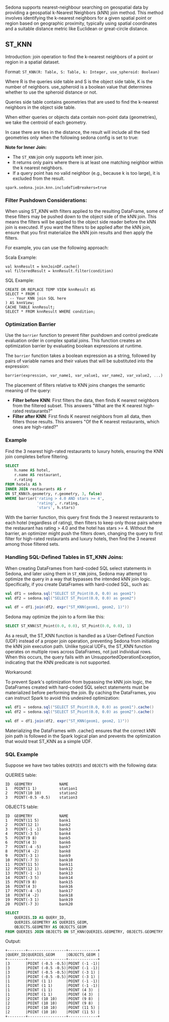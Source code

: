 
<!--
 Licensed to the Apache Software Foundation (ASF) under one
 or more contributor license agreements.  See the NOTICE file
 distributed with this work for additional information
 regarding copyright ownership.  The ASF licenses this file
 to you under the Apache License, Version 2.0 (the
 "License"); you may not use this file except in compliance
 with the License.  You may obtain a copy of the License at

   http://www.apache.org/licenses/LICENSE-2.0

 Unless required by applicable law or agreed to in writing,
 software distributed under the License is distributed on an
 "AS IS" BASIS, WITHOUT WARRANTIES OR CONDITIONS OF ANY
 KIND, either express or implied.  See the License for the
 specific language governing permissions and limitations
 under the License.
 -->

Sedona supports nearest-neighbour searching on geospatial data by providing a geospatial k-Nearest Neighbors (kNN) join method. This method involves identifying the k-nearest neighbors for a given spatial point or region based on geographic proximity, typically using spatial coordinates and a suitable distance metric like Euclidean or great-circle distance.

## ST_KNN

Introduction: join operation to find the k-nearest neighbors of a point or region in a spatial dataset.

Format: `ST_KNN(R: Table, S: Table, k: Integer, use_spheroid: Boolean)`

Where R is the queries side table and S is the object side table, K is the number of neighbors. use_spheroid is a boolean value that determines whether to use the spheroid distance or not.

Queries side table contains geometries that are used to find the k-nearest neighbors in the object side table.

When either queries or objects data contain non-point data (geometries), we take the centroid of each geometry.

In case there are ties in the distance, the result will include all the tied geometries only when the following sedona config is set to true:

**Note for Inner Join:**

- The `ST_KNN` join only supports left inner join.
- It returns only pairs where there is at least one matching neighbor within the k nearest neighbors.
- If a query point has no valid neighbor (e.g., because k is too large), it is excluded from the result.

```
spark.sedona.join.knn.includeTieBreakers=true
```

### Filter Pushdown Considerations:

When using ST_KNN with filters applied to the resulting DataFrame, some of these filters may be pushed down to the object side of the kNN join. This means the filters will be applied to the object side reader before the kNN join is executed. If you want the filters to be applied after the kNN join, ensure that you first materialize the kNN join results and then apply the filters.

For example, you can use the following approach:

Scala Example:

```
val knnResult = knnJoinDF.cache()
val filteredResult = knnResult.filter(condition)
```

SQL Example:

```
CREATE OR REPLACE TEMP VIEW knnResult AS
SELECT * FROM (
  -- Your KNN join SQL here
) AS knnView;
CACHE TABLE knnResult;
SELECT * FROM knnResult WHERE condition;
```

### Optimization Barrier

Use the `barrier` function to prevent filter pushdown and control predicate evaluation order in complex spatial joins. This function creates an optimization barrier by evaluating boolean expressions at runtime.

The `barrier` function takes a boolean expression as a string, followed by pairs of variable names and their values that will be substituted into the expression:

```sql
barrier(expression, var_name1, var_value1, var_name2, var_value2, ...)
```

The placement of filters relative to KNN joins changes the semantic meaning of the query:

- **Filter before KNN**: First filters the data, then finds K nearest neighbors from the filtered subset. This answers "What are the K nearest high-rated restaurants?"
- **Filter after KNN**: First finds K nearest neighbors from all data, then filters those results. This answers "Of the K nearest restaurants, which ones are high-rated?"

### Example

Find the 3 nearest high-rated restaurants to luxury hotels, ensuring the KNN join completes before filtering.

```sql
SELECT
    h.name AS hotel,
    r.name AS restaurant,
    r.rating
FROM hotels AS h
INNER JOIN restaurants AS r
ON ST_KNN(h.geometry, r.geometry, 3, false)
WHERE barrier('rating > 4.0 AND stars >= 4',
              'rating', r.rating,
              'stars', h.stars)
```

With the barrier function, this query first finds the 3 nearest restaurants to each hotel (regardless of rating), then filters to keep only those pairs where the restaurant has rating > 4.0 and the hotel has stars >= 4. Without the barrier, an optimizer might push the filters down, changing the query to first filter for high-rated restaurants and luxury hotels, then find the 3 nearest among those filtered sets.

### Handling SQL-Defined Tables in ST_KNN Joins:

When creating DataFrames from hard-coded SQL select statements in Sedona, and later using them in `ST_KNN` joins, Sedona may attempt to optimize the query in a way that bypasses the intended kNN join logic. Specifically, if you create DataFrames with hard-coded SQL, such as:

```scala
val df1 = sedona.sql("SELECT ST_Point(0.0, 0.0) as geom1")
val df2 = sedona.sql("SELECT ST_Point(0.0, 0.0) as geom2")

val df = df1.join(df2, expr("ST_KNN(geom1, geom2, 1)"))
```

Sedona may optimize the join to a form like this:

```sql
SELECT ST_KNN(ST_Point(0.0, 0.0), ST_Point(0.0, 0.0), 1)
```

As a result, the ST_KNN function is handled as a User-Defined Function (UDF) instead of a proper join operation, preventing Sedona from initiating the kNN join execution path. Unlike typical UDFs, the ST_KNN function operates on multiple rows across DataFrames, not just individual rows. When this occurs, the query fails with an UnsupportedOperationException, indicating that the KNN predicate is not supported.

Workaround:

To prevent Spark's optimization from bypassing the kNN join logic, the DataFrames created with hard-coded SQL select statements must be materialized before performing the join. By caching the DataFrames, you can instruct Spark to avoid this undesired optimization:

```scala
val df1 = sedona.sql("SELECT ST_Point(0.0, 0.0) as geom1").cache()
val df2 = sedona.sql("SELECT ST_Point(0.0, 0.0) as geom2").cache()

val df = df1.join(df2, expr("ST_KNN(geom1, geom2, 1)"))
```

Materializing the DataFrames with .cache() ensures that the correct kNN join path is followed in the Spark logical plan and prevents the optimization that would treat ST_KNN as a simple UDF.

### SQL Example

Suppose we have two tables `QUERIES` and `OBJECTS` with the following data:

QUERIES table:

```
ID  GEOMETRY            NAME
1   POINT(1 1)	        station1
2   POINT(10 10)	    station2
3   POINT(-0.5 -0.5)	station3
```

OBJECTS table:

```
ID  GEOMETRY            NAME
1	POINT(11 5)         bank1
2	POINT(12 1)         bank2
3	POINT(-1 -1)        bank3
4	POINT(-3 5)         bank4
5	POINT(9 8)          bank5
6	POINT(4 3)          bank6
7	POINT(-4 -5)        bank7
8	POINT(4 -2)         bank8
9	POINT(-3 1)         bank9
10	POINT(-7 3)         bank10
11	POINT(11 5)         bank11
12	POINT(12 1)         bank12
13	POINT(-1 -1)        bank13
14	POINT(-3 5)         bank14
15	POINT(9 8)          bank15
16	POINT(4 3)          bank16
17	POINT(-4 -5)        bank17
18	POINT(4 -2)         bank18
19	POINT(-3 1)         bank19
20	POINT(-7 3)         bank20
```

```sql
SELECT
    QUERIES.ID AS QUERY_ID,
    QUERIES.GEOMETRY AS QUERIES_GEOM,
    OBJECTS.GEOMETRY AS OBJECTS_GEOM
FROM QUERIES JOIN OBJECTS ON ST_KNN(QUERIES.GEOMETRY, OBJECTS.GEOMETRY, 4, FALSE)
```

Output:

```
+--------+-----------------+-------------+
|QUERY_ID|QUERIES_GEOM     |OBJECTS_GEOM |
+--------+-----------------+-------------+
|3       |POINT (-0.5 -0.5)|POINT (-1 -1)|
|3       |POINT (-0.5 -0.5)|POINT (-1 -1)|
|3       |POINT (-0.5 -0.5)|POINT (-3 1) |
|3       |POINT (-0.5 -0.5)|POINT (-3 1) |
|1       |POINT (1 1)      |POINT (-1 -1)|
|1       |POINT (1 1)      |POINT (-1 -1)|
|1       |POINT (1 1)      |POINT (4 3)  |
|1       |POINT (1 1)      |POINT (4 3)  |
|2       |POINT (10 10)    |POINT (9 8)  |
|2       |POINT (10 10)    |POINT (9 8)  |
|2       |POINT (10 10)    |POINT (11 5) |
|2       |POINT (10 10)    |POINT (11 5) |
+--------+-----------------+-------------+
```
